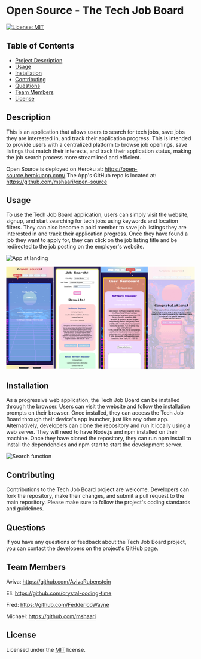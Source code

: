 # Open Source - The Tech Job Board

[![License: MIT](https://img.shields.io/badge/License-MIT-yellow.svg)](https://opensource.org/licenses/MIT)
    
## Table of Contents
- [Project Description](#description)
- [Usage](#usage)
- [Installation](#installation)
- [Contributing](#contributing)
- [Questions](#questions)
- [Team Members](#team-members)
- [License](#license)

## Description 
This is an application that allows users to search for tech jobs, save jobs they are interested in, and track their application progress. This is intended to provide users with a centralized platform to browse job openings, save listings that match their interests, and track their application status, making the job search process more streamlined and efficient.

Open Source is deployed on Heroku at: https://open-source.herokuapp.com/
The App's GitHub repo is located at: https://github.com/mshaari/open-source

## Usage
To use the Tech Job Board application, users can simply visit the website, signup, and start searching for tech jobs using keywords and location filters. They can also become a paid member to save job listings they are interested in and track their application progress. Once they have found a job they want to apply for, they can click on the job listing title and be redirected to the job posting on the employer's website.

![App at landing](assets/registered-user-navigation.gif)

![Mobil view](assets/mobile-screenshots.png)



## Installation
As a progressive web application, the Tech Job Board can be installed through the browser. Users can visit the website and follow the installation prompts on their browser. Once installed, they can access the Tech Job Board through their device's app launcher, just like any other app.
Alternatively, developers can clone the repository and run it locally using a web server. They will need to have Node.js and npm installed on their machine. Once they have cloned the repository, they can run npm install to install the dependencies and npm start to start the development server.

![Search function](assets/registered-user-search.gif)

## Contributing
Contributions to the Tech Job Board project are welcome. Developers can fork the repository, make their changes, and submit a pull request to the main repository. Please make sure to follow the project's coding standards and guidelines.


## Questions
If you have any questions or feedback about the Tech Job Board project, you can contact the developers on the project's GitHub page.

## Team Members
 Aviva: https://github.com/AvivaRubenstein

 Eli: https://github.com/crystal-coding-time

 Fred: https://github.com/FeddericoWayne

 Michael: https://github.com/mshaari


## License
Licensed under the [MIT](https://choosealicense.com/licenses/mit/) license.